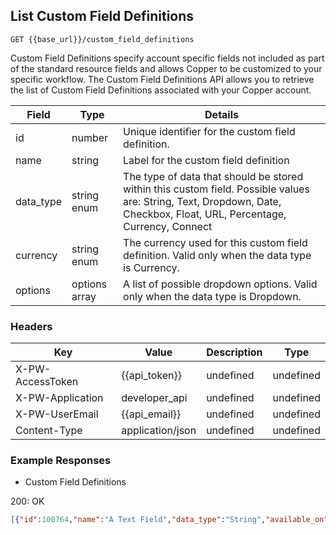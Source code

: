 ## List Custom Field Definitions

```GET {{base_url}}/custom_field_definitions```

Custom Field Definitions specify account specific fields not included as part of the standard resource fields and allows Copper to be customized to your specific workflow. The Custom Field Definitions API allows you to retrieve the list of Custom Field Definitions associated with your Copper account.

|   Field   |     Type      |                                                                            Details                                                                             |
| --------- | ------------- | -------------------------------------------------------------------------------------------------------------------------------------------------------------- |
| id        | number        | Unique identifier for the custom field definition.                                                                                                            |
| name      | string        | Label for the custom field definition                                                                                                                          |
| data_type | string enum   | The type of data that should be stored within this custom field. Possible values are: String, Text, Dropdown, Date, Checkbox, Float, URL, Percentage, Currency, Connect |
| currency  | string enum   | The currency used for this custom field definition. Valid only when the data type is Currency.                                                                 |
| options   | options array | A list of possible dropdown options. Valid only when the data type is Dropdown.                                                                                |

### Headers

Key | Value | Description | Type
--- | --- | --- | ---
X-PW-AccessToken | {{api_token}} | undefined | undefined
X-PW-Application | developer_api | undefined | undefined
X-PW-UserEmail | {{api_email}} | undefined | undefined
Content-Type | application/json | undefined | undefined
### Example Responses

- Custom Field Definitions

200: OK
```json
[{"id":100764,"name":"A Text Field","data_type":"String","available_on":["company","opportunity","lead","person"]},{"id":103481,"name":"A Text Area Field","data_type":"Text","available_on":["lead","company","opportunity","person"]},{"id":126240,"name":"Color option","data_type":"Dropdown","available_on":["opportunity","project"],"options":[{"id":167776,"name":"Yellow","rank":4},{"id":167775,"name":"Orange","rank":3},{"id":167774,"name":"Blue","rank":2},{"id":167773,"name":"Green","rank":1},{"id":167772,"name":"Red","rank":0}]}]
```